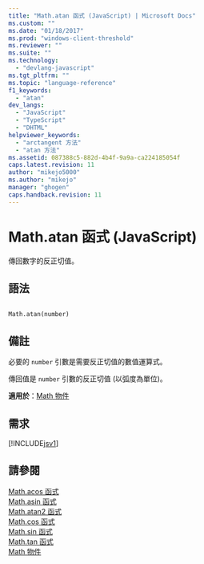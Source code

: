 ```yaml
---
title: "Math.atan 函式 (JavaScript) | Microsoft Docs"
ms.custom: ""
ms.date: "01/18/2017"
ms.prod: "windows-client-threshold"
ms.reviewer: ""
ms.suite: ""
ms.technology: 
  - "devlang-javascript"
ms.tgt_pltfrm: ""
ms.topic: "language-reference"
f1_keywords: 
  - "atan"
dev_langs: 
  - "JavaScript"
  - "TypeScript"
  - "DHTML"
helpviewer_keywords: 
  - "arctangent 方法"
  - "atan 方法"
ms.assetid: 087388c5-882d-4b4f-9a9a-ca224185054f
caps.latest.revision: 11
author: "mikejo5000"
ms.author: "mikejo"
manager: "ghogen"
caps.handback.revision: 11
---
```

# Math.atan 函式 (JavaScript)
傳回數字的反正切值。  
  
## 語法  
  
```  
  
Math.atan(number)   
```  
  
## 備註  
 必要的 `number` 引數是需要反正切值的數值運算式。  
  
 傳回值是 `number` 引數的反正切值 \(以弧度為單位\)。  
  
 **適用於**：[Math 物件](../../javascript/reference/math-object-javascript.md)  
  
## 需求  
 [!INCLUDE[jsv1](../../javascript/misc/includes/jsv1-md.md)]  
  
## 請參閱  
 [Math.acos 函式](../../javascript/reference/math-acos-function-javascript.md)   
 [Math.asin 函式](../../javascript/reference/math-asin-function-javascript.md)   
 [Math.atan2 函式](../../javascript/reference/math-atan2-function-javascript.md)   
 [Math.cos 函式](../../javascript/reference/math-cos-function-javascript.md)   
 [Math.sin 函式](../../javascript/reference/math-sin-function-javascript.md)   
 [Math.tan 函式](../../javascript/reference/math-tan-function-javascript.md)   
 [Math 物件](../../javascript/reference/math-object-javascript.md)